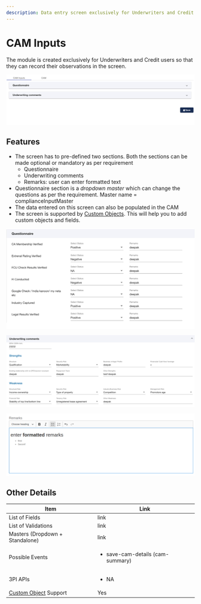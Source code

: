 ```yaml
---
description: Data entry screen exclusively for Underwriters and Credit users
---
```


# CAM Inputs

The module is created exclusively for Underwriters and Credit users so that they can record their observations in the screen.&#x20;

![](<../../.gitbook/assets/image (87).png>)

## Features

* The screen has to pre-defined two sections. Both the sections can be made optional or mandatory as per requirement
  * Questionnaire&#x20;
  * Underwriting comments
  * Remarks: user can enter formatted text
* Questionnaire section is a _dropdown master_ which can change the questions as per the requirement. Master name = complianceInputMaster
* The data entered on this screen can also be populated in the CAM
* The screen is supported by [Custom Objects](../../for-admins/product-level/custom-objects.md#process-to-create-custom-objects). This will help you to add custom objects and fields.&#x20;

![Questionnaire Section](<../../.gitbook/assets/image (88).png>)

![Underwriting comments Section](<../../.gitbook/assets/image (89).png>)

![Remarks Section](<../../.gitbook/assets/image (253).png>)

## **Other Details**

| **Item**                                                                                                   | **Link**                                         |
| ---------------------------------------------------------------------------------------------------------- | ------------------------------------------------ |
| List of Fields                                                                                             | link                                             |
| List of Validations                                                                                        | link                                             |
| Masters (Dropdown + Standalone)                                                                            | link                                             |
| Possible Events                                                                                            | <ul><li>save-cam-details (cam-summary)</li></ul> |
| 3PI APIs                                                                                                   | <ul><li>NA</li></ul>                             |
| [Custom Object](../../for-admins/product-level/custom-objects.md#process-to-create-custom-objects) Support | Yes                                              |
